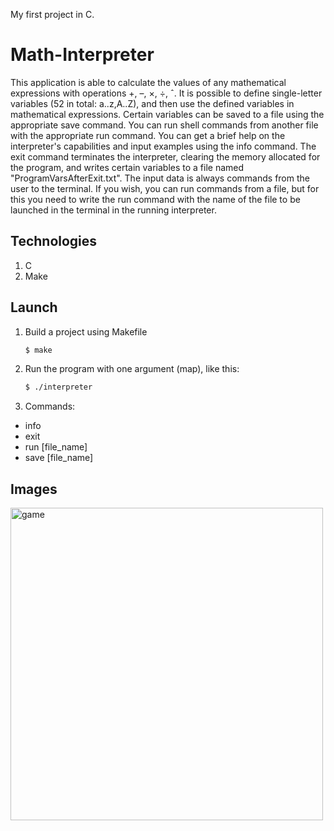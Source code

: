 My first project in C.

# Math-Interpreter

This application is able to calculate the values ​​of any mathematical
expressions with operations +, –, ×, ÷, ˆ. It is possible to define
single-letter variables (52 in total: a..z,A..Z), and then use the
defined variables in mathematical expressions. Certain variables
can be saved to a file using the appropriate save command. You can
run shell commands from another file with the appropriate run command.
You can get a brief help on the interpreter's capabilities and input
examples using the info command. The exit command terminates the interpreter,
clearing the memory allocated for the program, and writes certain variables to
a file named "ProgramVarsAfterExit.txt". The input data is always commands from
the user to the terminal. If you wish, you can run commands from a file, but
for this you need to write the run command with the name of the file to be
launched in the terminal in the running interpreter.

## Technologies

1. C
2. Make

## Launch

1. Build a project using Makefile

   ```sh
   $ make
   ```

2. Run the program with one argument (map), like this:

   ```sh
   $ ./interpreter
   ```
   
3. Commands:
  - info
  - exit
  - run [file_name]
  - save [file_name]

## Images
  <img src="./imgs/interpreter.gif" width="500" alt="game">